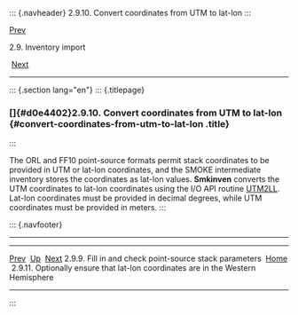 ::: {.navheader}
2.9.10. Convert coordinates from UTM to lat-lon
:::

[Prev](ch02s09s09.html) 

2.9. Inventory import

 [Next](ch02s09s11.html)

------------------------------------------------------------------------

::: {.section lang="en"}
::: {.titlepage}
<div>

<div>

### []{#d0e4402}2.9.10. Convert coordinates from UTM to lat-lon {#convert-coordinates-from-utm-to-lat-lon .title}

</div>

</div>
:::

The ORL and FF10 point-source formats permit stack coordinates to be
provided in UTM or lat-lon coordinates, and the SMOKE intermediate
inventory stores the coordinates as lat-lon values. **Smkinven**
converts the UTM coordinates to lat-lon coordinates using the I/O API
routine [UTM2LL](http://www.baronams.com/products/ioapi/LL2UTM.html).
Lat-lon coordinates must be provided in decimal degrees, while UTM
coordinates must be provided in meters.
:::

::: {.navfooter}

------------------------------------------------------------------------

  --------------------------------------------------------- -------------------- -----------------------------------------------------------------------------------
  [Prev](ch02s09s09.html)                                    [Up](ch02s09.html)                                                              [Next](ch02s09s11.html)
  2.9.9. Fill in and check point-source stack parameters     [Home](index.html)     2.9.11. Optionally ensure that lat-lon coordinates are in the Western Hemisphere
  --------------------------------------------------------- -------------------- -----------------------------------------------------------------------------------
:::

